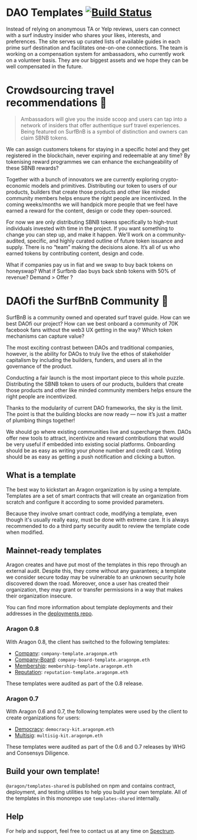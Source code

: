 # DAO Templates [![Build Status](https://travis-ci.org/aragon/dao-templates.svg?branch=master)](https://travis-ci.org/aragon/dao-templates)

Instead of relying on anonymous TA or Yelp reviews, users can connect with a surf industry insider who shares your likes, interests, and preferences. The site serves up curated lists of available guides in each prime surf destination and facilitates one-on-one connections. The team is working on a compensation system for ambassadors, who currently work on a volunteer basis. They are our biggest assets and we hope they can be well compensated in the future.

# Crowdsourcing travel recommendations 🧭

> Ambassadors will give you the inside scoop and users can tap into a network of insiders that offer authentique surf travel experiences. Being featured on SurfBnB is a symbol of distinction and owners can claim SBNB tokens.

We can assign customers tokens for staying in a specific hotel and they get registered in the blockchain, never expiring and redeemable at any time? By tokenising reward programmes we can enhance the exchangeability of these SBNB rewards?

Together with a bunch of innovators we are currently exploring crypto-economic models and primitives. Distributing our token to users of our products, builders that create those products and other like minded community members helps ensure the right people are incentivized. In the coming weeks/months we will handpick more people that we feel have earned a reward for the content, design or code they open-sourced.

For now we are only distributing SBNB tokens specifically to high-trust individuals invested with time in the project. If you want something to change you can step up, and make it happen. We'll work on a community-audited, specific, and highly curated outline of future token issuance and supply. There is no “team” making the decisions alone. It’s all of us who earned tokens by contributing content, design and code.

What if companies pay us in fiat and we swap to buy back tokens on honeyswap? What if Surfbnb dao buys back sbnb tokens with 50% of revenue? Demand > Offer ?

# DAOfi the SurfBnB Community 💭

SurfBnB is a community owned and operated surf travel guide. How can we best DAOfi our project? How can we best onboard a community of 70K facebook fans without the web3 UX getting in the way? Which token mechanisms can capture value?

The most exciting contrast between DAOs and traditional companies, however, is the ability for DAOs to truly live the ethos of stakeholder capitalism by including the builders, funders, and users all in the governance of the product.

Conducting a fair launch is the most important piece to this whole puzzle. Distributing the SBNB token to users of our products, builders that create those products and other like minded community members helps ensure the right people are incentivized.

Thanks to the modularity of current DAO frameworks, the sky is the limit. The point is that the building blocks are now ready — now it’s just a matter of plumbing things together!

We should go where existing communities live and supercharge them. DAOs offer new tools to attract, incentivize and reward contributions that would be very useful if embedded into existing social platforms. Onboarding should be as easy as writing your phone number and credit card. Voting should be as easy as getting a push notification and clicking a button.

## What is a template

The best way to kickstart an Aragon organization is by using a template. Templates are a set of smart contracts that will create an organization from scratch and configure it according to some provided parameters.

Because they involve smart contract code, modifying a template, even though it's usually really easy, must be done with extreme care. It is always recommended to do a third party security audit to review the template code when modified.

## Mainnet-ready templates

Aragon creates and have put most of the templates in this repo through an external audit. Despite this, they come without any guarantees; a template we consider secure today may be vulnerable to an unknown security hole discovered down the road. Moreover, once a user has created their organization, they may grant or transfer permissions in a way that makes their organization insecure.

You can find more information about template deployments and their addresses in the [deployments repo](https://github.com/aragon/deployments/tree/master/environments/mainnet).

### Aragon 0.8

With Aragon 0.8, the client has switched to the following templates:

- [Company](https://github.com/aragon/dao-templates/tree/master/templates/company): `company-template.aragonpm.eth`
- [Company-Board](https://github.com/aragon/dao-templates/tree/master/templates/company-board): `company-board-template.aragonpm.eth`
- [Membership](https://github.com/aragon/dao-templates/tree/master/templates/membership): `membership-template.aragonpm.eth`
- [Reputation](https://github.com/aragon/dao-templates/tree/master/templates/reputation): `reputation-template.aragonpm.eth`

These templates were audited as part of the 0.8 release.

### Aragon 0.7

With Aragon 0.6 and 0.7, the following templates were used by the client to create organizations for users:

- [Democracy](https://github.com/aragon/dao-templates/tree/aragon-v0.7/kits/democracy): `democracy-kit.aragonpm.eth`
- [Multisig](https://github.com/aragon/dao-templates/tree/aragon-v0.7/kits/multisig): `multisig-kit.aragonpm.eth`

These templates were audited as part of the 0.6 and 0.7 releases by WHG and Consensys Diligence.

## Build your own template!

`@aragon/templates-shared` is published on npm and contains contract, deployment, and testing utilities to help you build your own template. All of the templates in this monorepo use `templates-shared` internally.

## Help

For help and support, feel free to contact us at any time on [Spectrum](https://spectrum.chat/aragon/app-development).
